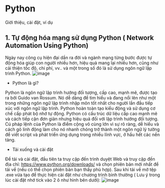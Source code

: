 # Python
Giới thiệu, cài đặt, ví dụ 

## 1. Tự động hóa mạng sử dụng Python ( Network Automation Using Python)

  Ngày nay công cụ hiện đại dần ra đời và ngành mạng từng bước được tự động hóa giúp con người nhiều hơn, hiệu quả mang lại nhiều hơn, cũng như cải thiện tốc độ, chi phí, vv.. và một trong số đó là sử dụng ngôn ngữ lập trình Python.
![image](https://user-images.githubusercontent.com/129259654/229399394-14bc30c6-8ebc-469c-82c4-858e3e95cc37.png)
  - Python là gì?
 
  Python là ngôn ngữ lập trình hướng đối tượng, cấp cao, mạnh mẽ, được tạo ra bởi Guido van Rossum. Nó dễ dàng để tìm hiểu và đang nổi lên như một trong những ngôn ngữ lập trình nhập môn tốt nhất cho người lần đầu tiếp xúc với ngôn ngữ lập trình. Python hoàn toàn tạo kiểu động và sử dụng cơ chế cấp phát bộ nhớ tự động. Python có cấu trúc dữ liệu cấp cao mạnh mẽ và cách tiếp cận đơn giản nhưng hiệu quả đối với lập trình hướng đối tượng. Cú pháp lệnh của Python là điểm cộng vô cùng lớn vì sự rõ ràng, dễ hiểu và cách gõ linh động làm cho nó nhanh chóng trở thành một ngôn ngữ lý tưởng để viết script và phát triển ứng dụng trong nhiều lĩnh vực, ở hầu hết các nền tảng.
  - Tải xuống và cài đặt

 Để tải và cài đặt, đầu tiên ta truy cập đến trình duyệt Web và truy cập đến địa chỉ: https://www.python.org/downloads/ và chọn phiên bản mới nhất để tải về (nếu có thể chọn phiên bản bạn thấy phù hợp). Sau khi tải về mở tệp .exe vừa tạo để thực hiện cài đặt như chương trình bình thường 
( Lưu ý trong lúc cài đặt nhớ tick vào 2 ô như hình bên dưới):
![image](https://user-images.githubusercontent.com/129259654/229400408-9758d862-3267-47df-b895-b2cfc6c66d57.png)

